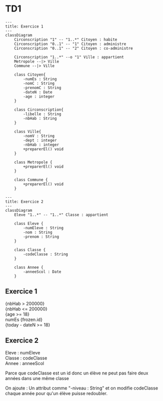 # TD1

```mermaid
---
title: Exercice 1
---
classDiagram
    Circonscription "1" -- "1..*" Citoyen : habite
    Circonscription "0..1" -- "1" Citoyen : administre
    Circonscription "0..1" -- "2" Citoyen : co-administre

    Circonscription "1..*" --o "1" Ville : appartient
    Metropole --|> Ville
    Commune --|> Ville

    class Citoyen{
        -numEs : String
        -nomC : String
        -prenomC : String
        -dateN : Date
        -age : integer
    }

    class Circonscription{
        -libelle : String
        -nbHab : String
    }

    class Ville{
        -nomV : String
        -dept : integer
        -nbHab : integer
        +preparerEl() void
    }

    class Metropole {
        +preparerEl() void
    }

    class Commune {
        +preparerEl() void
    }
```

```mermaid
---
title: Exercice 2
---
classDiagram
    Eleve "1..*" -- "1..*" Classe : appartient

    class Eleve {
        -numEleve : String
        -nom : String
        -prenom : String
    }

    class Classe {
        -codeClasse : String
    }

    class Annee {
        -anneeScol : Date
    }
```

## Exercice 1

{nbHab > 200000}\
{nbHab <= 200000}\
{age >= 18}\
numEs {frozen.id}\
{today - dateN >= 18}

## Exercice 2

Eleve : numEleve\
Classe : codeClasse\
Annee : anneeScol

Parce que codeClasse est un id donc un élève ne peut pas faire deux années dans une même classe

On ajoute :
Un attribut comme "-niveau : String" et on modifie codeClasse chaque année pour qu'un élève puisse redoubler.
